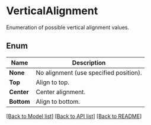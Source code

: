 ﻿
# VerticalAlignment
Enumeration of possible vertical alignment values.

## Enum
 Name | Description
------------ | ------------
**None** | No alignment (use specified position).
**Top** | Align to top.
**Center** | Center alignment.
**Bottom** | Align to bottom.


[[Back to Model list]](../../README.md#documentation-for-models) [[Back to API list]](../../README.md#documentation-for-api-endpoints) [[Back to README]](../../README.md)


